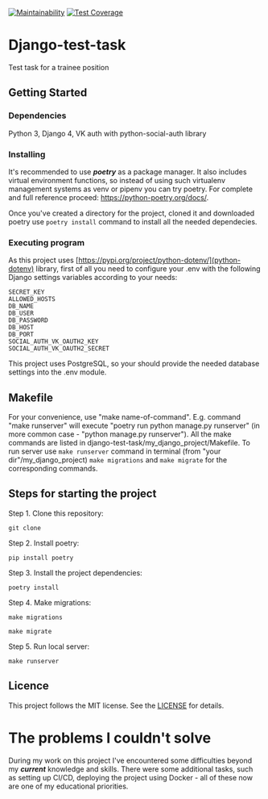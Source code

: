 [![Maintainability](https://api.codeclimate.com/v1/badges/6a275a4076558526c8dc/maintainability)](https://codeclimate.com/github/David-Roklem/django-test-task/maintainability)
[![Test Coverage](https://api.codeclimate.com/v1/badges/6a275a4076558526c8dc/test_coverage)](https://codeclimate.com/github/David-Roklem/django-test-task/test_coverage)



# Django-test-task
Test task for a trainee position

## Getting Started

### Dependencies
Python 3, Django 4, VK auth with python-social-auth library

### Installing
It's recommended to use ***poetry*** as a package manager. It also includes virtual environment functions, so instead of using such virtualenv management systems as venv or pipenv you can try poetry. For complete and full reference proceed: https://python-poetry.org/docs/.

Once you've created a directory for the project, cloned it and downloaded poetry use `poetry install` command to install all the needed dependecies.

### Executing program
As this project uses [https://pypi.org/project/python-dotenv/](python-dotenv) library, first of all you need to configure your .env with the following Django settings variables according to your needs:
```
SECRET_KEY
ALLOWED_HOSTS
DB_NAME
DB_USER
DB_PASSWORD
DB_HOST
DB_PORT
SOCIAL_AUTH_VK_OAUTH2_KEY
SOCIAL_AUTH_VK_OAUTH2_SECRET
```
This project uses PostgreSQL, so your should provide the needed database settings into the .env module.

## Makefile
For your convenience, use "make name-of-command". E.g. command "make runserver" will execute "poetry run python manage.py runserver" (in more common case - "python manage.py runserver"). All the make commands are listed in django-test-task/my_django_project/Makefile.
To run server use `make runserver` command in terminal (from "your dir"/my_django_project) `make migrations` and `make migrate` for the corresponding commands.


## Steps for starting the project
Step 1. Clone this repository:
```
git clone
```

Step 2. Install poetry:
```
pip install poetry
```

Step 3. Install the project dependencies:
```
poetry install
```

Step 4. Make migrations:
```
make migrations
```
```
make migrate
```

Step 5. Run local server:
```
make runserver
```

## Licence
This project follows the MIT license. See the [LICENSE](LICENSE) for details.


# The problems I couldn't solve
During  my work on this project I've encountered some difficulties beyond my ***current*** knowledge and skills. There were some additional tasks, such as setting up CI/CD, deploying the project using Docker - all of these now are one of my educational priorities.